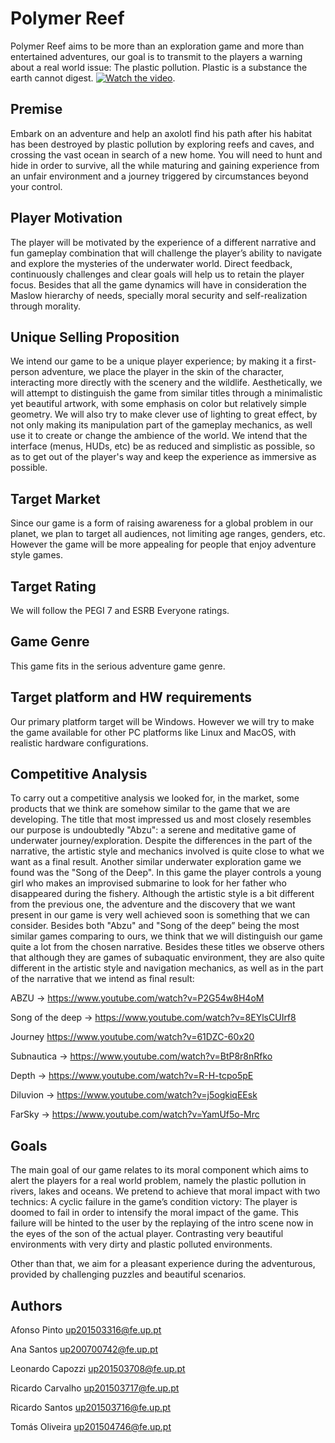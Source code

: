 # Polymer Reef 
Polymer Reef aims to be more than an exploration game and more than entertained adventures, our goal is to transmit to the players a warning about a real world issue: The plastic pollution. 
Plastic is a substance the earth cannot digest.
[![Watch the video](https://img.youtube.com/vi/LAFwzU1BsSo/maxresdefault.jpg)](https://www.youtube.com/watch?v=LAFwzU1BsSo).

## Premise
Embark on an adventure and help an axolotl find his path after his habitat has been destroyed by plastic pollution by exploring reefs and caves, and crossing the vast ocean in search of a new home. You will need to hunt and hide in order to survive, all the while maturing and gaining experience from an unfair environment and a journey triggered by circumstances beyond your control.


## Player Motivation

The player will be motivated by the experience of a different narrative and fun gameplay combination that will challenge the player’s ability to navigate and explore the mysteries of the underwater world. Direct feedback, continuously challenges and clear goals will help us to retain the player focus. Besides that all the game dynamics will have in consideration the Maslow hierarchy of needs, specially moral security and self-realization through morality.


## Unique Selling Proposition

We intend our game to be a unique player experience; by making it a first-person adventure, we place the player in the skin of the character, interacting more directly with the scenery and the wildlife.
Aesthetically, we will attempt to distinguish the game from similar titles through a minimalistic yet beautiful artwork, with some emphasis on color but relatively simple geometry. We will also try to make clever use of lighting to great effect, by not only making its manipulation part of the gameplay mechanics, as well use it to create or change the ambience of the world.
We intend that the interface (menus, HUDs, etc) be as reduced and simplistic as possible, so as to get out of the player's way and keep the experience as immersive as possible.


## Target Market 

Since our game is a form of raising awareness for a global problem in our planet, we plan to target all audiences, not limiting age ranges, genders, etc. However the game will be more appealing for people that enjoy adventure style games.

## Target Rating

We will follow the PEGI 7 and ESRB Everyone ratings.

## Game Genre

This game fits in the serious adventure game genre.

## Target platform and HW requirements

Our primary platform target will be Windows. However we will try to make the game available for other PC platforms like Linux and MacOS, with realistic hardware configurations.

## Competitive Analysis

To carry out a competitive analysis we looked for, in the market, some products that we think are somehow similar to the game that we are developing. The title that most impressed us and most closely resembles our purpose is undoubtedly "Abzu": a serene and meditative game of underwater journey/exploration. Despite the differences in the part of the narrative, the artistic style and mechanics involved is quite close to what we want as a final result. Another similar underwater exploration game we found was the "Song of the Deep". In this game the player controls a young girl who makes an improvised submarine to look for her father who disappeared during the fishery. Although the artistic style is a bit different from the previous one, the adventure and the discovery that we want present in our game is very well achieved soon is something that we can consider. Besides both "Abzu" and "Song of the deep” being the most similar games comparing to ours, we think that we will distinguish our game quite a lot from the chosen narrative.
Besides these titles we observe others that although they are games of subaquatic environment, they are also quite different in the artistic style and navigation mechanics, as well as in the part of the narrative that we intend as final result:

ABZU -> https://www.youtube.com/watch?v=P2G54w8H4oM

Song of the deep -> https://www.youtube.com/watch?v=8EYlsCUIrf8

Journey https://www.youtube.com/watch?v=61DZC-60x20

Subnautica -> https://www.youtube.com/watch?v=BtP8r8nRfko

Depth -> https://www.youtube.com/watch?v=R-H-tcpo5pE

Diluvion -> https://www.youtube.com/watch?v=j5ogkiqEEsk

FarSky -> https://www.youtube.com/watch?v=YamUf5o-Mrc


## Goals
The main goal of our game relates to its moral component which aims to alert the players for a real world problem, namely the plastic pollution in rivers, lakes and oceans. 
We pretend to achieve that moral impact with two technics:
A cyclic failure in the game’s condition victory: 
The player is doomed to fail in order to intensify the moral impact of the game. This failure will be hinted to the user by the replaying of the intro scene now in the eyes of the son of the actual player.
Contrasting very beautiful environments with very dirty and plastic polluted environments.


Other than that, we aim for a pleasant experience during the adventurous, provided by challenging puzzles and beautiful scenarios.


## Authors

Afonso Pinto up201503316@fe.up.pt

Ana Santos up200700742@fe.up.pt

Leonardo Capozzi up201503708@fe.up.pt

Ricardo Carvalho up201503717@fe.up.pt 

Ricardo Santos up201503716@fe.up.pt

Tomás Oliveira up201504746@fe.up.pt

